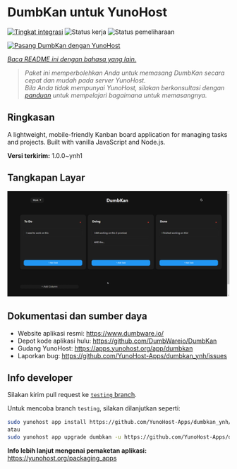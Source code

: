 <!--
N.B.: README ini dibuat secara otomatis oleh <https://github.com/YunoHost/apps/tree/master/tools/readme_generator>
Ini TIDAK boleh diedit dengan tangan.
-->

# DumbKan untuk YunoHost

[![Tingkat integrasi](https://apps.yunohost.org/badge/integration/dumbkan)](https://ci-apps.yunohost.org/ci/apps/dumbkan/)
![Status kerja](https://apps.yunohost.org/badge/state/dumbkan)
![Status pemeliharaan](https://apps.yunohost.org/badge/maintained/dumbkan)

[![Pasang DumbKan dengan YunoHost](https://install-app.yunohost.org/install-with-yunohost.svg)](https://install-app.yunohost.org/?app=dumbkan)

*[Baca README ini dengan bahasa yang lain.](./ALL_README.md)*

> *Paket ini memperbolehkan Anda untuk memasang DumbKan secara cepat dan mudah pada server YunoHost.*  
> *Bila Anda tidak mempunyai YunoHost, silakan berkonsultasi dengan [panduan](https://yunohost.org/install) untuk mempelajari bagaimana untuk memasangnya.*

## Ringkasan

A lightweight, mobile-friendly Kanban board application for managing tasks and projects. Built with vanilla JavaScript and Node.js.


**Versi terkirim:** 1.0.0~ynh1

## Tangkapan Layar

![Tangkapan Layar pada DumbKan](./doc/screenshots/screenshot.png)

## Dokumentasi dan sumber daya

- Website aplikasi resmi: <https://www.dumbware.io/>
- Depot kode aplikasi hulu: <https://github.com/DumbWareio/DumbKan>
- Gudang YunoHost: <https://apps.yunohost.org/app/dumbkan>
- Laporkan bug: <https://github.com/YunoHost-Apps/dumbkan_ynh/issues>

## Info developer

Silakan kirim pull request ke [`testing` branch](https://github.com/YunoHost-Apps/dumbkan_ynh/tree/testing).

Untuk mencoba branch `testing`, silakan dilanjutkan seperti:

```bash
sudo yunohost app install https://github.com/YunoHost-Apps/dumbkan_ynh/tree/testing --debug
atau
sudo yunohost app upgrade dumbkan -u https://github.com/YunoHost-Apps/dumbkan_ynh/tree/testing --debug
```

**Info lebih lanjut mengenai pemaketan aplikasi:** <https://yunohost.org/packaging_apps>
